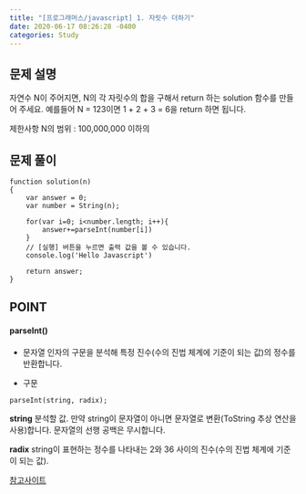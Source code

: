 ```yaml
---
title: "[프로그래머스/javascript] 1. 자릿수 더하기"
date: 2020-06-17 08:26:28 -0400
categories: Study
---
```


## 문제 설명

자연수 N이 주어지면, N의 각 자릿수의 합을 구해서 return 하는 solution 함수를 만들어 주세요.
예를들어 N = 123이면 1 + 2 + 3 = 6을 return 하면 됩니다.

제한사항
N의 범위 : 100,000,000 이하의

## 문제 풀이

```
function solution(n)
{
    var answer = 0;
    var number = String(n);

    for(var i=0; i<number.length; i++){
        answer+=parseInt(number[i])
    }
    // [실행] 버튼을 누르면 출력 값을 볼 수 있습니다.
    console.log('Hello Javascript')

    return answer;
}
```

## POINT

#### parseInt()

- 문자열 인자의 구문을 분석해 특정 진수(수의 진법 체계에 기준이 되는 값)의 정수를 반환합니다.

- 구문

```
parseInt(string, radix);
```

**string**
분석할 값. 만약 string이 문자열이 아니면 문자열로 변환(ToString 추상 연산을 사용)합니다. 문자열의 선행 공백은 무시합니다.

**radix**
string이 표현하는 정수를 나타내는 2와 36 사이의 진수(수의 진법 체계에 기준이 되는 값).

[참고사이트](https://developer.mozilla.org/ko/docs/Web/JavaScript/Reference/Global_Objects/parseInt)
